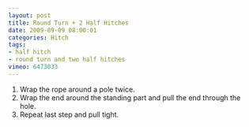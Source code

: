 ```yaml
---
layout: post
title: Round Turn + 2 Half Hitches
date: 2009-09-09 08:00:01
categories: Hitch
tags:
- half hitch
- round turn and two half hitches
vimeo: 6473033
---
```


1. Wrap the rope around a pole twice.
1. Wrap the end around the standing part and pull the end through the hole.
1. Repeat last step and pull tight.


